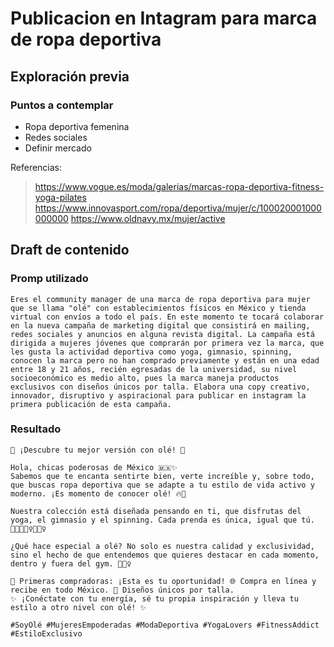 # Publicacion en Intagram para marca de ropa deportiva

## Exploración previa

### Puntos a contemplar
- Ropa deportiva femenina
- Redes sociales
- Definir mercado

Referencias:
> https://www.vogue.es/moda/galerias/marcas-ropa-deportiva-fitness-yoga-pilates
> https://www.innovasport.com/ropa/deportiva/mujer/c/100020001000000000
> https://www.oldnavy.mx/mujer/active

## Draft de contenido

### Promp utilizado
```
Eres el community manager de una marca de ropa deportiva para mujer que se llama "olé" con establecimientos físicos en México y tienda virtual con envíos a todo el país. En este momento te tocará colaborar en la nueva campaña de marketing digital que consistirá en mailing, redes sociales y anuncios en alguna revista digital. La campaña está dirigida a mujeres jóvenes que comprarán por primera vez la marca, que les gusta la actividad deportiva como yoga, gimnasio, spinning, conocen la marca pero no han comprado previamente y están en una edad entre 18 y 21 años, recién egresadas de la universidad, su nivel socioeconómico es medio alto, pues la marca maneja productos exclusivos con diseños únicos por talla. Elabora una copy creativo, innovador, disruptivo y aspiracional para publicar en instagram la primera publicación de esta campaña.
```

### Resultado
```
🌟 ¡Descubre tu mejor versión con olé! 🌟

Hola, chicas poderosas de México 🇲🇽✨
Sabemos que te encanta sentirte bien, verte increíble y, sobre todo, que buscas ropa deportiva que se adapte a tu estilo de vida activo y moderno. ¡Es momento de conocer olé! 🔥👚

Nuestra colección está diseñada pensando en ti, que disfrutas del yoga, el gimnasio y el spinning. Cada prenda es única, igual que tú. 💪🏼🧘🏻‍♀️🚴🏽‍♀️

¿Qué hace especial a olé? No solo es nuestra calidad y exclusividad, sino el hecho de que entendemos que quieres destacar en cada momento, dentro y fuera del gym. 🏋🏽‍♀️

💖 Primeras compradoras: ¡Esta es tu oportunidad! 🌐 Compra en línea y recibe en todo México. 👗 Diseños únicos por talla.
✨ ¡Conéctate con tu energía, sé tu propia inspiración y lleva tu estilo a otro nivel con olé! ✨

#SoyOlé #MujeresEmpoderadas #ModaDeportiva #YogaLovers #FitnessAddict #EstiloExclusivo
```